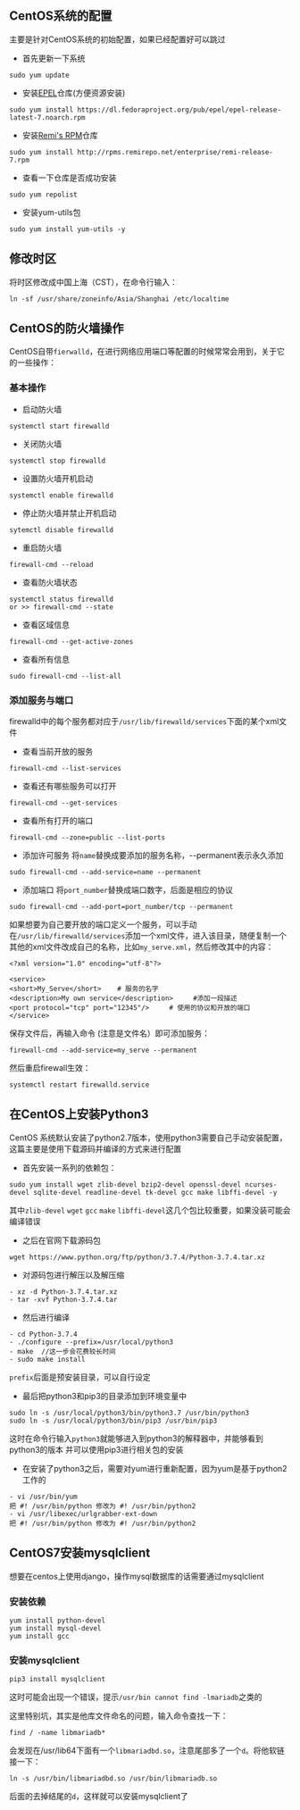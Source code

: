 ## CentOS系统的配置

主要是针对CentOS系统的初始配置，如果已经配置好可以跳过

- 首先更新一下系统
```
sudo yum update
```

- 安装[EPEL](https://fedoraproject.org/wiki/EPEL)仓库(方便资源安装)
```
sudo yum install https://dl.fedoraproject.org/pub/epel/epel-release-latest-7.noarch.rpm
```

- 安装[Remi's RPM](https://rpms.remirepo.net/)仓库
```
sudo yum install http://rpms.remirepo.net/enterprise/remi-release-7.rpm
```

- 查看一下仓库是否成功安装
```
sudo yum repolist
```

- 安装yum-utils包
```
sudo yum install yum-utils -y
```

## 修改时区

将时区修改成中国上海（CST），在命令行输入：
```
ln -sf /usr/share/zoneinfo/Asia/Shanghai /etc/localtime
```

## CentOS的防火墙操作

CentOS自带`fierwalld`，在进行网络应用端口等配置的时候常常会用到，关于它的一些操作：

### 基本操作

- 启动防火墙
```
systemctl start firewalld 
```

- 关闭防火墙
```
systemctl stop firewalld 
```

- 设置防火墙开机启动
```
systemctl enable firewalld
```

- 停止防火墙并禁止开机启动
```
sytemctl disable firewalld 
```

- 重启防火墙
```
firewall-cmd --reload
```

- 查看防火墙状态
```
systemctl status firewalld
or >> firewall-cmd --state
```

- 查看区域信息
```
firewall-cmd --get-active-zones
```

- 查看所有信息
```
sudo firewall-cmd --list-all
```

### 添加服务与端口

firewalld中的每个服务都对应于`/usr/lib/firewalld/services`下面的某个xml文件

- 查看当前开放的服务
```
firewall-cmd --list-services
```

- 查看还有哪些服务可以打开
```
firewall-cmd --get-services
```

- 查看所有打开的端口
```
firewall-cmd --zone=public --list-ports
```

- 添加许可服务
将`name`替换成要添加的服务名称，--permanent表示永久添加
```
sudo firewall-cmd --add-service=name --permanent
```

- 添加端口
将`port_number`替换成端口数字，后面是相应的协议
```
sudo firewall-cmd --add-port=port_number/tcp --permanent
```

如果想要为自己要开放的端口定义一个服务，可以手动在`/usr/lib/firewalld/services`添加一个xml文件，进入该目录，随便复制一个其他的xml文件改成自己的名称，比如`my_serve.xml`，然后修改其中的内容：
```
<?xml version="1.0" encoding="utf-8"?>

<service>
<short>My_Serve</short>    # 服务的名字
<description>My own service</description>     #添加一段描述
<port protocol="tcp" port="12345"/>     # 使用的协议和开放的端口
</service>
```

保存文件后，再输入命令 (注意是文件名）即可添加服务：
```
firewall-cmd --add-service=my_serve --permanent
```

然后重启firewall生效：
```
systemctl restart firewalld.service
```


## 在CentOS上安装Python3

CentOS 系统默认安装了python2.7版本，使用python3需要自己手动安装配置，这篇主要是使用下载源码并编译的方式来进行配置

- 首先安装一系列的依赖包：
```
sudo yum install wget zlib-devel bzip2-devel openssl-devel ncurses-devel sqlite-devel readline-devel tk-devel gcc make libffi-devel -y
```
其中`zlib-devel` `wget` `gcc` `make` `libffi-devel`这几个包比较重要，如果没装可能会编译错误

- 之后在官网下载源码包
```
wget https://www.python.org/ftp/python/3.7.4/Python-3.7.4.tar.xz
```

- 对源码包进行解压以及解压缩
```
- xz -d Python-3.7.4.tar.xz
- tar -xvf Python-3.7.4.tar
```

- 然后进行编译
```
- cd Python-3.7.4
- ./configure --prefix=/usr/local/python3
- make  //这一步会花费较长时间
- sudo make install
```
`prefix`后面是预安装目录，可以自行设定

- 最后把python3和pip3的目录添加到环境变量中
```
sudo ln -s /usr/local/python3/bin/python3.7 /usr/bin/python3
sudo ln -s /usr/local/python3/bin/pip3 /usr/bin/pip3
```

这时在命令行输入`python3`就能够进入到python3的解释器中，并能够看到python3的版本
并可以使用pip3进行相关包的安装

- 在安装了python3之后，需要对yum进行重新配置，因为yum是基于python2工作的
```
- vi /usr/bin/yum 
把 #! /usr/bin/python 修改为 #! /usr/bin/python2 
- vi /usr/libexec/urlgrabber-ext-down 
把 #! /usr/bin/python 修改为 #! /usr/bin/python2
```

## CentOS7安装mysqlclient

想要在centos上使用django，操作mysql数据库的话需要通过mysqlclient

### 安装依赖

```
yum install python-devel
yum install mysql-devel
yum install gcc
```

### 安装mysqlclient

```
pip3 install mysqlclient
```
这时可能会出现一个错误，提示`/usr/bin cannot find -lmariadb`之类的

这里特别坑，其实是他库文件命名的问题，输入命令查找一下：
```
find / -name libmariadb*
```

会发现在/usr/lib64下面有一个`libmariadbd.so`，注意尾部多了一个`d`。将他软链接一下：
```
ln -s /usr/bin/libmariadbd.so /usr/bin/libmariadb.so
```

后面的去掉结尾的`d`，这样就可以安装mysqlclient了
